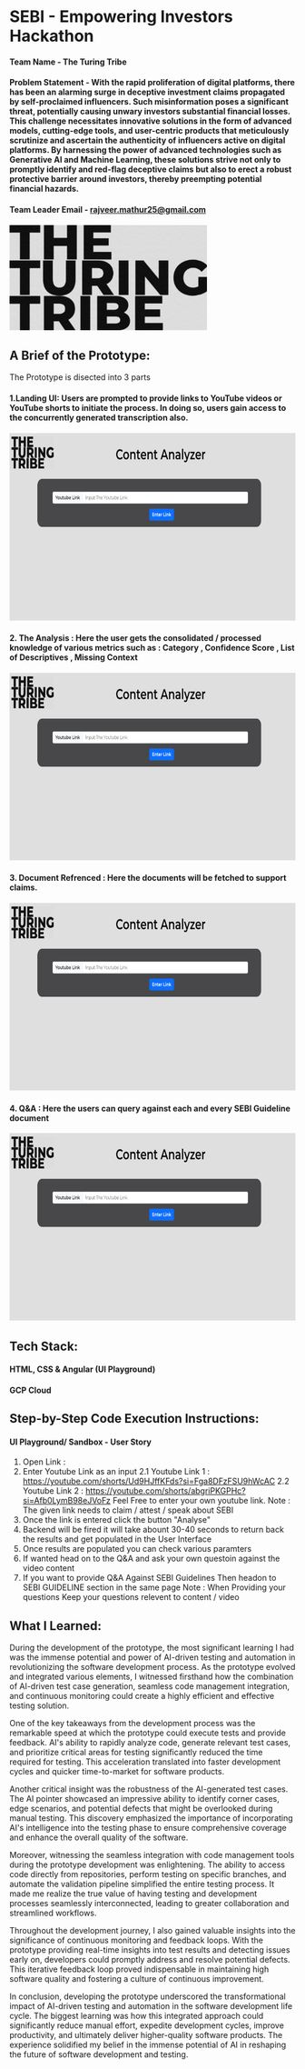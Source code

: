 # SEBI - Empowering Investors Hackathon

#### Team Name - The Turing Tribe
#### Problem Statement - With the rapid proliferation of digital platforms, there has been an alarming surge in deceptive investment claims propagated by self-proclaimed influencers. Such misinformation poses a significant threat, potentially causing unwary investors substantial financial losses. This challenge necessitates innovative solutions in the form of advanced models, cutting-edge tools, and user-centric products that meticulously scrutinize and ascertain the authenticity of influencers active on digital platforms. By harnessing the power of advanced technologies such as Generative AI and Machine Learning, these solutions strive not only to promptly identify and red-flag deceptive claims but also to erect a robust protective barrier around investors, thereby preempting potential financial hazards.

#### Team Leader Email - rajveer.mathur25@gmail.com

<img width="348" alt="TuringTribe" src="https://github.com/KGSSV/SEBI/blob/main/assets/latest%20ttt.png">
<br>

## A Brief of the Prototype: 
The Prototype is disected into 3 parts
#### 1.Landing UI: Users are prompted to provide links to YouTube videos or YouTube shorts to initiate the process. In doing so, users gain access to the concurrently generated transcription also.
<img width="550" height="330" alt="End2End" src="https://github.com/KGSSV/SEBI/blob/main/assets/MicrosoftTeams-image%20(11).png">

#### 2. The Analysis : Here the user gets the consolidated / processed knowledge of various metrics such as : Category , Confidence Score , List of Descriptives , Missing Context
<img width="550" height="330" alt="End2End" src="https://github.com/KGSSV/SEBI/blob/main/MicrosoftTeams-image%20(11).png">

#### 3. Document Refrenced : Here the documents will be fetched to support claims.
<img width="550" height="330" alt="End2End" src="https://github.com/KGSSV/SEBI/blob/main/MicrosoftTeams-image%20(11).png">

#### 4. Q&A : Here the users can query against each and every SEBI Guideline document
<img width="550" height="330" alt="End2End" src="https://github.com/KGSSV/SEBI/blob/main/MicrosoftTeams-image%20(11).png">

 
## Tech Stack: 

#### HTML, CSS & Angular (UI Playground)
#### GCP Cloud


## Step-by-Step Code Execution Instructions:
#### UI Playground/ Sandbox - User Story
1. Open Link :
2. Enter Youtube Link as an input
   2.1  Youtube Link 1 : https://youtube.com/shorts/Ud9HJffKFds?si=Fga8DFzFSU9hWcAC
   2.2  Youtube Link 2 : https://youtube.com/shorts/abgriPKGPHc?si=Afb0LymB98eJVoFz
        Feel Free to enter your own youtube link.
        Note : The given link needs to claim / attest / speak about SEBI
4. Once the link is entered click the button "Analyse"
5. Backend will be fired it will take abount 30-40 seconds to return back the results and get populated in the User Interface
6. Once results are populated you can check various paramters
7. If wanted head on to the Q&A and ask your own questoin against the video content
8. If you want to provide Q&A Against SEBI Guidelines Then headon to SEBI GUIDELINE section in the same page
    Note : When Providing your questions Keep your questions relevent to content / video 

  
## What I Learned:
During the development of the prototype, the most significant learning I had was the immense potential and power of AI-driven testing and automation in revolutionizing the software development process. As the prototype evolved and integrated various elements, I witnessed firsthand how the combination of AI-driven test case generation, seamless code management integration, and continuous monitoring could create a highly efficient and effective testing solution.

One of the key takeaways from the development process was the remarkable speed at which the prototype could execute tests and provide feedback. AI's ability to rapidly analyze code, generate relevant test cases, and prioritize critical areas for testing significantly reduced the time required for testing. This acceleration translated into faster development cycles and quicker time-to-market for software products.

Another critical insight was the robustness of the AI-generated test cases. The AI pointer showcased an impressive ability to identify corner cases, edge scenarios, and potential defects that might be overlooked during manual testing. This discovery emphasized the importance of incorporating AI's intelligence into the testing phase to ensure comprehensive coverage and enhance the overall quality of the software.

Moreover, witnessing the seamless integration with code management tools during the prototype development was enlightening. The ability to access code directly from repositories, perform testing on specific branches, and automate the validation pipeline simplified the entire testing process. It made me realize the true value of having testing and development processes seamlessly interconnected, leading to greater collaboration and streamlined workflows.

Throughout the development journey, I also gained valuable insights into the significance of continuous monitoring and feedback loops. With the prototype providing real-time insights into test results and detecting issues early on, developers could promptly address and resolve potential defects. This iterative feedback loop proved indispensable in maintaining high software quality and fostering a culture of continuous improvement.

In conclusion, developing the prototype underscored the transformational impact of AI-driven testing and automation in the software development life cycle. The biggest learning was how this integrated approach could significantly reduce manual effort, expedite development cycles, improve productivity, and ultimately deliver higher-quality software products. The experience solidified my belief in the immense potential of AI in reshaping the future of software development and testing.
